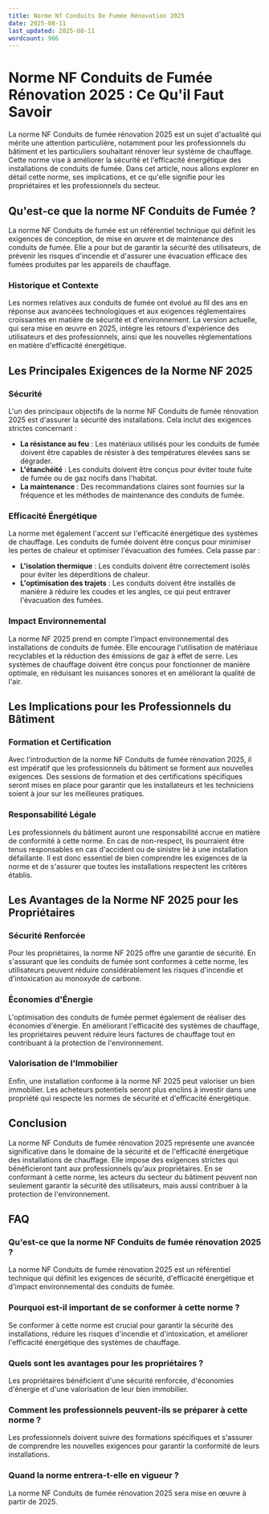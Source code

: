 ```yaml
---
title: Norme Nf Conduits De Fumée Rénovation 2025
date: 2025-08-11
last_updated: 2025-08-11
wordcount: 906
---
```


# Norme NF Conduits de Fumée Rénovation 2025 : Ce Qu'il Faut Savoir

La norme NF Conduits de fumée rénovation 2025 est un sujet d'actualité qui mérite une attention particulière, notamment pour les professionnels du bâtiment et les particuliers souhaitant rénover leur système de chauffage. Cette norme vise à améliorer la sécurité et l'efficacité énergétique des installations de conduits de fumée. Dans cet article, nous allons explorer en détail cette norme, ses implications, et ce qu'elle signifie pour les propriétaires et les professionnels du secteur.

## Qu'est-ce que la norme NF Conduits de Fumée ?

La norme NF Conduits de fumée est un référentiel technique qui définit les exigences de conception, de mise en œuvre et de maintenance des conduits de fumée. Elle a pour but de garantir la sécurité des utilisateurs, de prévenir les risques d'incendie et d'assurer une évacuation efficace des fumées produites par les appareils de chauffage.

### Historique et Contexte

Les normes relatives aux conduits de fumée ont évolué au fil des ans en réponse aux avancées technologiques et aux exigences réglementaires croissantes en matière de sécurité et d'environnement. La version actuelle, qui sera mise en œuvre en 2025, intègre les retours d'expérience des utilisateurs et des professionnels, ainsi que les nouvelles réglementations en matière d'efficacité énergétique.

## Les Principales Exigences de la Norme NF 2025

### Sécurité

L'un des principaux objectifs de la norme NF Conduits de fumée rénovation 2025 est d'assurer la sécurité des installations. Cela inclut des exigences strictes concernant :

- **La résistance au feu** : Les matériaux utilisés pour les conduits de fumée doivent être capables de résister à des températures élevées sans se dégrader.
- **L'étanchéité** : Les conduits doivent être conçus pour éviter toute fuite de fumée ou de gaz nocifs dans l'habitat.
- **La maintenance** : Des recommandations claires sont fournies sur la fréquence et les méthodes de maintenance des conduits de fumée.

### Efficacité Énergétique

La norme met également l'accent sur l'efficacité énergétique des systèmes de chauffage. Les conduits de fumée doivent être conçus pour minimiser les pertes de chaleur et optimiser l'évacuation des fumées. Cela passe par :

- **L'isolation thermique** : Les conduits doivent être correctement isolés pour éviter les déperditions de chaleur.
- **L'optimisation des trajets** : Les conduits doivent être installés de manière à réduire les coudes et les angles, ce qui peut entraver l'évacuation des fumées.

### Impact Environnemental

La norme NF 2025 prend en compte l'impact environnemental des installations de conduits de fumée. Elle encourage l'utilisation de matériaux recyclables et la réduction des émissions de gaz à effet de serre. Les systèmes de chauffage doivent être conçus pour fonctionner de manière optimale, en réduisant les nuisances sonores et en améliorant la qualité de l'air.

## Les Implications pour les Professionnels du Bâtiment

### Formation et Certification

Avec l'introduction de la norme NF Conduits de fumée rénovation 2025, il est impératif que les professionnels du bâtiment se forment aux nouvelles exigences. Des sessions de formation et des certifications spécifiques seront mises en place pour garantir que les installateurs et les techniciens soient à jour sur les meilleures pratiques.

### Responsabilité Légale

Les professionnels du bâtiment auront une responsabilité accrue en matière de conformité à cette norme. En cas de non-respect, ils pourraient être tenus responsables en cas d'accident ou de sinistre lié à une installation défaillante. Il est donc essentiel de bien comprendre les exigences de la norme et de s'assurer que toutes les installations respectent les critères établis.

## Les Avantages de la Norme NF 2025 pour les Propriétaires

### Sécurité Renforcée

Pour les propriétaires, la norme NF 2025 offre une garantie de sécurité. En s'assurant que les conduits de fumée sont conformes à cette norme, les utilisateurs peuvent réduire considérablement les risques d'incendie et d'intoxication au monoxyde de carbone.

### Économies d'Énergie

L'optimisation des conduits de fumée permet également de réaliser des économies d'énergie. En améliorant l'efficacité des systèmes de chauffage, les propriétaires peuvent réduire leurs factures de chauffage tout en contribuant à la protection de l'environnement.

### Valorisation de l'Immobilier

Enfin, une installation conforme à la norme NF 2025 peut valoriser un bien immobilier. Les acheteurs potentiels seront plus enclins à investir dans une propriété qui respecte les normes de sécurité et d'efficacité énergétique.

## Conclusion

La norme NF Conduits de fumée rénovation 2025 représente une avancée significative dans le domaine de la sécurité et de l'efficacité énergétique des installations de chauffage. Elle impose des exigences strictes qui bénéficieront tant aux professionnels qu'aux propriétaires. En se conformant à cette norme, les acteurs du secteur du bâtiment peuvent non seulement garantir la sécurité des utilisateurs, mais aussi contribuer à la protection de l'environnement.

## FAQ

### Qu'est-ce que la norme NF Conduits de fumée rénovation 2025 ?

La norme NF Conduits de fumée rénovation 2025 est un référentiel technique qui définit les exigences de sécurité, d'efficacité énergétique et d'impact environnemental des conduits de fumée.

### Pourquoi est-il important de se conformer à cette norme ?

Se conformer à cette norme est crucial pour garantir la sécurité des installations, réduire les risques d'incendie et d'intoxication, et améliorer l'efficacité énergétique des systèmes de chauffage.

### Quels sont les avantages pour les propriétaires ?

Les propriétaires bénéficient d'une sécurité renforcée, d'économies d'énergie et d'une valorisation de leur bien immobilier.

### Comment les professionnels peuvent-ils se préparer à cette norme ?

Les professionnels doivent suivre des formations spécifiques et s'assurer de comprendre les nouvelles exigences pour garantir la conformité de leurs installations.

### Quand la norme entrera-t-elle en vigueur ?

La norme NF Conduits de fumée rénovation 2025 sera mise en œuvre à partir de 2025.